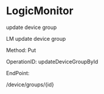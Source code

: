 #     LogicMonitor


update device group

LM update device group

Method: Put

OperationID: updateDeviceGroupById

EndPoint:

/device/groups/{id}
